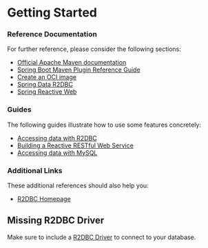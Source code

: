 # Getting Started

### Reference Documentation

For further reference, please consider the following sections:

* [Official Apache Maven documentation](https://maven.apache.org/guides/index.html)
* [Spring Boot Maven Plugin Reference Guide](https://docs.spring.io/spring-boot/docs/3.0.6/maven-plugin/reference/html/)
* [Create an OCI image](https://docs.spring.io/spring-boot/docs/3.0.6/maven-plugin/reference/html/#build-image)
* [Spring Data R2DBC](https://docs.spring.io/spring-boot/docs/3.0.6/reference/htmlsingle/#data.sql.r2dbc)
* [Spring Reactive Web](https://docs.spring.io/spring-boot/docs/3.0.6/reference/htmlsingle/#web.reactive)

### Guides

The following guides illustrate how to use some features concretely:

* [Accessing data with R2DBC](https://spring.io/guides/gs/accessing-data-r2dbc/)
* [Building a Reactive RESTful Web Service](https://spring.io/guides/gs/reactive-rest-service/)
* [Accessing data with MySQL](https://spring.io/guides/gs/accessing-data-mysql/)

### Additional Links

These additional references should also help you:

* [R2DBC Homepage](https://r2dbc.io)

## Missing R2DBC Driver

Make sure to include a [R2DBC Driver](https://r2dbc.io/drivers/) to connect to your database.
